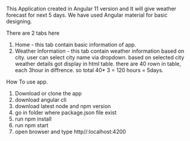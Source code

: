 This Application created in Angular 11 version and It will give weather forecast for next 5 days.
We have used Angular material for basic designing.

There are 2 tabs here 
1. Home - this tab contain basic information of app.
2. Weather Information - this tab contain weather information based on city. user can select city name via dropdown.
   based on selected city weather details got display in html table. there are 40 rown  in table, each 3hour in diffrence.
   so total 40* 3 = 120 hours = 5days.

How To use app.

1. Download or clone the app
2. download angular cli
3. download latest node and npm version
4. go in folder where package.json file exist
5. run npm install
6. run npm start
7. open browser and type http//:localhost:4200
